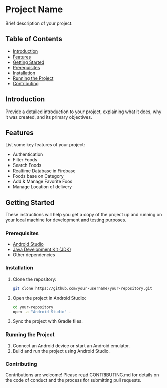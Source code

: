 # Project Name

Brief description of your project.

## Table of Contents

- [Introduction](#introduction)
- [Features](#features)
- [Getting Started](#getting-started)
- [Prerequisites](#prerequisites)
- [Installation](#installation)
- [Running the Project](#running-the-project)
- [Contributing](#contributing)

## Introduction

Provide a detailed introduction to your project, explaining what it does, why it was created, and its primary objectives.

## Features

List some key features of your project:
- Authentication
- Filter Foods
- Search Foods
- Realtime Database in Firebase
- Foods base on Category
- Add & Manage Favorite Foos
- Manage Location of delivery

## Getting Started

These instructions will help you get a copy of the project up and running on your local machine for development and testing purposes.

### Prerequisites

- [Android Studio](https://developer.android.com/studio)
- [Java Development Kit (JDK)](https://www.oracle.com/java/technologies/javase-jdk11-downloads.html)
- Other dependencies

### Installation

1. Clone the repository:
   
   ```bash
   git clone https://github.com/your-username/your-repository.git

2. Open the project in Android Studio:
   
   ```bash
   cd your-repository
   open -a "Android Studio" .

3. Sync the project with Gradle files.

### Running the Project

1. Connect an Android device or start an Android emulator.
2. Build and run the project using Android Studio.

### Contributing

Contributions are welcome! Please read CONTRIBUTING.md for details on the code of conduct and the process for submitting pull requests.
